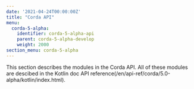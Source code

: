```yaml
---
date: '2021-04-24T00:00:00Z'
title: "Corda API"
menu:
  corda-5-alpha:
    identifier: corda-5-alpha-api
    parent: corda-5-alpha-develop
    weight: 2000
section_menu: corda-5-alpha
---
```

This section describes the modules in the Corda API. All of these modules are descibed in the Kotlin doc API reference(/en/api-ref/corda/5.0-alpha/kotlin/index.html).
